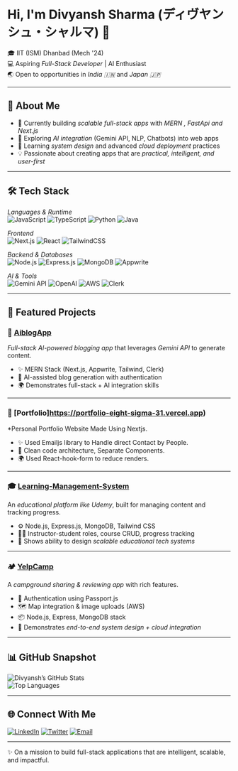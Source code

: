# Hi, I'm Divyansh Sharma (ディヴヤンシュ・シャルマ) 👋  

🎓 IIT (ISM) Dhanbad (Mech '24)  
💻 Aspiring *Full-Stack Developer* | AI Enthusiast  
🌏 Open to opportunities in *India 🇮🇳* and *Japan 🇯🇵*  

---

## 🚀 About Me
- 🔭 Currently building *scalable full-stack apps* with *MERN , FastApi and Next.js*  
- 🤖 Exploring *AI integration* (Gemini API, NLP, Chatbots) into web apps  
- 🌱 Learning *system design* and advanced *cloud deployment* practices  
- 💡 Passionate about creating apps that are *practical, intelligent, and user-first*  

---

## 🛠 Tech Stack

*Languages & Runtime*  
![JavaScript](https://img.shields.io/badge/JavaScript-F7DF1E?style=flat&logo=javascript&logoColor=black)
![TypeScript](https://img.shields.io/badge/TypeScript-007ACC?style=flat&logo=typescript&logoColor=white)
![Python](https://img.shields.io/badge/Python-3776AB?style=flat&logo=python&logoColor=white)
![Java](https://img.shields.io/badge/Java-007396?style=flat&logo=java&logoColor=white)

*Frontend*  
![Next.js](https://img.shields.io/badge/Next.js-000000?style=flat&logo=nextdotjs&logoColor=white)
![React](https://img.shields.io/badge/React-20232A?style=flat&logo=react&logoColor=61DAFB)
![TailwindCSS](https://img.shields.io/badge/Tailwind_CSS-38B2AC?style=flat&logo=tailwind-css&logoColor=white)

*Backend & Databases*  
![Node.js](https://img.shields.io/badge/Node.js-339933?style=flat&logo=node.js&logoColor=white)
![Express.js](https://img.shields.io/badge/Express.js-000000?style=flat&logo=express&logoColor=white)
![MongoDB](https://img.shields.io/badge/MongoDB-47A248?style=flat&logo=mongodb&logoColor=white)
![Appwrite](https://img.shields.io/badge/Appwrite-F02E65?style=flat&logo=appwrite&logoColor=white)

*AI & Tools*  
![Gemini API](https://img.shields.io/badge/Gemini_AI-4285F4?style=flat&logo=google&logoColor=white)
![OpenAI](https://img.shields.io/badge/OpenAI-000?style=flat&logo=openai&logoColor=white)
![AWS](https://img.shields.io/badge/AWS-232F3E?style=flat&logo=amazonaws&logoColor=white)
![Clerk](https://img.shields.io/badge/Clerk-3B82F6?style=flat&logo=clerk&logoColor=white)

---

## 📌 Featured Projects

### 📰 [AiblogApp](https://github.com/divyan154/aiblogApp)
*Full-stack AI-powered blogging app* that leverages *Gemini API* to generate content.  
- ✨ MERN Stack (Next.js, Appwrite, Tailwind, Clerk)  
- 🧠 AI-assisted blog generation with authentication  
- 🌍 Demonstrates full-stack + AI integration skills  

---

### 📰 [Portfolio]https://portfolio-eight-sigma-31.vercel.app)
*Personal Portfolio Website Made Using Nextjs.  
- ✨  Used Emailjs library to Handle direct Contact by People.
- 🧠  Clean code architecture, Separate Components.
- 🌍 Used React-hook-form to reduce renders.
  
---


### 🎓 [Learning-Management-System](https://github.com/divyan154/learning-management-system)
An *educational platform like Udemy*, built for managing content and tracking progress.  
- ⚙ Node.js, Express.js, MongoDB, Tailwind CSS  
- 👨‍🏫 Instructor-student roles, course CRUD, progress tracking  
- 🚀 Shows ability to design *scalable educational tech systems*  

---

### 🏕 [YelpCamp](https://github.com/divyan154/yelpCamp)
A *campground sharing & reviewing app* with rich features.  
- 🔑 Authentication using Passport.js  
- 🗺 Map integration & image uploads (AWS)  
- 📦 Node.js, Express, MongoDB stack  
- 🧩 Demonstrates *end-to-end system design + cloud integration*  

---

## 📊 GitHub Snapshot  

![Divyansh’s GitHub Stats](https://github-readme-stats.vercel.app/api?username=divyan154&show_icons=true&theme=tokyonight)  
![Top Languages](https://github-readme-stats.vercel.app/api/top-langs/?username=divyan154&layout=compact&theme=tokyonight)

---

## 🌐 Connect With Me  

[![LinkedIn](https://img.shields.io/badge/LinkedIn-0A66C2?style=flat&logo=linkedin&logoColor=white)](https://www.linkedin.com/in/divyan154/) 
[![Twitter](https://img.shields.io/badge/Twitter-1DA1F2?style=flat&logo=twitter&logoColor=white)](https://x.com/Divyans57775024) 
[![Email](https://img.shields.io/badge/Email-D14836?style=flat&logo=gmail&logoColor=white)](mailto:divyansh.sharma9654@gmail.com)


---

✨ On a mission to build full-stack applications that are intelligent, scalable, and impactful.
